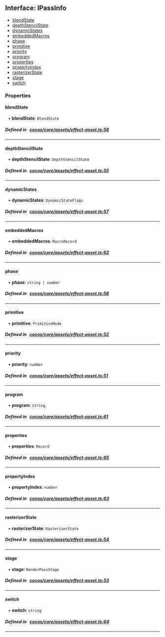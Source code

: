 ## Interface: IPassInfo

- [blendState](#blendState)
- [depthStencilState](#depthStencilState)
- [dynamicStates](#dynamicStates)
- [embeddedMacros](#embeddedMacros)
- [phase](#phase)
- [primitive](#primitive)
- [priority](#priority)
- [program](#program)
- [properties](#properties)
- [propertyIndex](#propertyIndex)
- [rasterizerState](#rasterizerState)
- [stage](#stage)
- [switch](#switch)

### Properties

#### blendState

<div style="margin-left: 10px;">


• **blendState**: ``BlendState``

</div>


##### Defined in &nbsp;   [cocos/core/assets/effect-asset.ts:56](https://github.com/cocos-creator/engine/blob/c7bf6b8a9/cocos/core/assets/effect-asset.ts#L56)&nbsp;

___
#### depthStencilState

<div style="margin-left: 10px;">


• **depthStencilState**: ``DepthStencilState``

</div>


##### Defined in &nbsp;   [cocos/core/assets/effect-asset.ts:55](https://github.com/cocos-creator/engine/blob/c7bf6b8a9/cocos/core/assets/effect-asset.ts#L55)&nbsp;

___
#### dynamicStates

<div style="margin-left: 10px;">


• **dynamicStates**: ``DynamicStateFlags``

</div>


##### Defined in &nbsp;   [cocos/core/assets/effect-asset.ts:57](https://github.com/cocos-creator/engine/blob/c7bf6b8a9/cocos/core/assets/effect-asset.ts#L57)&nbsp;

___
#### embeddedMacros

<div style="margin-left: 10px;">


• **embeddedMacros**: ``MacroRecord``

</div>


##### Defined in &nbsp;   [cocos/core/assets/effect-asset.ts:62](https://github.com/cocos-creator/engine/blob/c7bf6b8a9/cocos/core/assets/effect-asset.ts#L62)&nbsp;

___
#### phase

<div style="margin-left: 10px;">


• **phase**: ``string | number``

</div>


##### Defined in &nbsp;   [cocos/core/assets/effect-asset.ts:58](https://github.com/cocos-creator/engine/blob/c7bf6b8a9/cocos/core/assets/effect-asset.ts#L58)&nbsp;

___
#### primitive

<div style="margin-left: 10px;">


• **primitive**: ``PrimitiveMode``

</div>


##### Defined in &nbsp;   [cocos/core/assets/effect-asset.ts:52](https://github.com/cocos-creator/engine/blob/c7bf6b8a9/cocos/core/assets/effect-asset.ts#L52)&nbsp;

___
#### priority

<div style="margin-left: 10px;">


• **priority**: ``number``

</div>


##### Defined in &nbsp;   [cocos/core/assets/effect-asset.ts:51](https://github.com/cocos-creator/engine/blob/c7bf6b8a9/cocos/core/assets/effect-asset.ts#L51)&nbsp;

___
#### program

<div style="margin-left: 10px;">


• **program**: ``string``

</div>


##### Defined in &nbsp;   [cocos/core/assets/effect-asset.ts:61](https://github.com/cocos-creator/engine/blob/c7bf6b8a9/cocos/core/assets/effect-asset.ts#L61)&nbsp;

___
#### properties

<div style="margin-left: 10px;">


• **properties**: ``Record``

</div>


##### Defined in &nbsp;   [cocos/core/assets/effect-asset.ts:65](https://github.com/cocos-creator/engine/blob/c7bf6b8a9/cocos/core/assets/effect-asset.ts#L65)&nbsp;

___
#### propertyIndex

<div style="margin-left: 10px;">


• **propertyIndex**: ``number``

</div>


##### Defined in &nbsp;   [cocos/core/assets/effect-asset.ts:63](https://github.com/cocos-creator/engine/blob/c7bf6b8a9/cocos/core/assets/effect-asset.ts#L63)&nbsp;

___
#### rasterizerState

<div style="margin-left: 10px;">


• **rasterizerState**: ``RasterizerState``

</div>


##### Defined in &nbsp;   [cocos/core/assets/effect-asset.ts:54](https://github.com/cocos-creator/engine/blob/c7bf6b8a9/cocos/core/assets/effect-asset.ts#L54)&nbsp;

___
#### stage

<div style="margin-left: 10px;">


• **stage**: ``RenderPassStage``

</div>


##### Defined in &nbsp;   [cocos/core/assets/effect-asset.ts:53](https://github.com/cocos-creator/engine/blob/c7bf6b8a9/cocos/core/assets/effect-asset.ts#L53)&nbsp;

___
#### switch

<div style="margin-left: 10px;">


• **switch**: ``string``

</div>


##### Defined in &nbsp;   [cocos/core/assets/effect-asset.ts:64](https://github.com/cocos-creator/engine/blob/c7bf6b8a9/cocos/core/assets/effect-asset.ts#L64)&nbsp;

___
